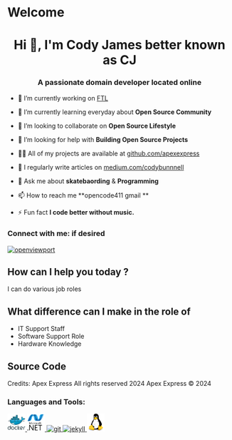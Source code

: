 # Welcome

<h1 align="center">Hi 👋, I'm Cody James better known as CJ </h1>
<h3 align="center">A passionate domain developer located online</h3>

- 🔭 I’m currently working on [FTL](github.com/Apexexpress/FTL)

- 🌱 I’m currently learning everyday about **Open Source Community**
- 👯 I’m looking to collaborate on **Open Source Lifestyle**

- 🤝 I’m looking for help with **Building Open Source Projects**
- 👨‍💻 All of my projects are available at [github.com/apexexpress](github.com/apexexpress)

- 📝 I regularly write articles on [medium.com/codybunnnell](medium.com/codybunnnell)
- 💬 Ask me about **skatebaording** & **Programming**

- 📫 How to reach me **opencode411 gmail **
- ⚡ Fun fact **I code better without music.**

<h3 align="left">Connect with me: if desired </h3>
<p align="left">
<a href="https://twitter.com/openviewport" target="blank"><img align="center" src="https://raw.githubusercontent.com/rahuldkjain/github-profile-readme-generator/master/src/images/icons/Social/twitter.svg" alt="openviewport" height="30" width="40" /></a>
</p>


## How can I help you today ?

I can do various job roles

## What difference can I make in the role of

+ IT Support Staff
+ Software Support Role
+ Hardware Knowledge

## Source Code
Credits: Apex Express
<reserved> All rights reserved 2024
<content> Apex Express © 2024

<h3 align="left">Languages and Tools:</h3>
<p align="left"> <a href="https://www.docker.com/" target="_blank" rel="noreferrer"> <img src="https://raw.githubusercontent.com/devicons/devicon/master/icons/docker/docker-original-wordmark.svg" alt="docker" width="40" height="40"/> </a> <a href="https://dotnet.microsoft.com/" target="_blank" rel="noreferrer"> <img src="https://raw.githubusercontent.com/devicons/devicon/master/icons/dot-net/dot-net-original-wordmark.svg" alt="dotnet" width="40" height="40"/> </a> <a href="https://git-scm.com/" target="_blank" rel="noreferrer"> <img src="https://www.vectorlogo.zone/logos/git-scm/git-scm-icon.svg" alt="git" width="40" height="40"/> </a> <a href="https://jekyllrb.com/" target="_blank" rel="noreferrer"> <img src="https://www.vectorlogo.zone/logos/jekyllrb/jekyllrb-icon.svg" alt="jekyll" width="40" height="40"/> </a> <a href="https://www.linux.org/" target="_blank" rel="noreferrer"> <img src="https://raw.githubusercontent.com/devicons/devicon/master/icons/linux/linux-original.svg" alt="linux" width="40" height="40"/> </a> </p>
